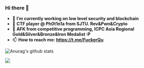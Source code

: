 ### Hi there 👋

- 🔭 **I’m currently working on low level security and blockchain**
- 🌱 **CTF player @ Ph0t1n1a from SJTU. Rev&Pwn&Crypto**
- 🤔 **AFK from competitive programming,  ICPC Asia Regional Gold&Silver&Bronze&Iron Medalist :P**
- 📫 **How to reach me: https://t.me/FuckerQu**

![Anurag's github stats](https://github-readme-stats.vercel.app/api?username=itewqq&hide=issues)
<!-- ![Top Langs](https://github-readme-stats.vercel.app/api/top-langs/?username=itewqq&count_private=false&langs_count=10&theme=Gradient&layout=compact) -->

![](https://cr-skills-chart-widget.azurewebsites.net/api/api?username=itewqq&width=1080)

<!--
Test
Here are some ideas to get you started:

- 🔭 I’m currently working on ...
- 🌱 I’m currently learning ...
- 👯 I’m looking to collaborate on ...
- 🤔 I’m looking for help with ...
- 💬 Ask me about ...
- 📫 How to reach me: ...
- 😄 Pronouns: ...
- ⚡ Fun fact: ...
-->

